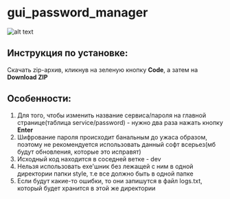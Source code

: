 # gui_password_manager
![alt text](https://github.com/{leodedsec}/{readme_images}/raw/{main}/{password_manager_images}/password_manager_1.png)
## Инструкция по установке:
Скачать zip-архив, кликнув на зеленую кнопку **Code**, а затем на **Download ZIP**

## Особенности:
1) Для того, чтобы изменить название сервиса/пароля на главной странице(таблица service/password) - нужно два раза нажать кнопку **Enter**
2) Шифрование пароля происходит банальным до ужаса образом, поэтому не рекомендуется использовать данный софт всерьез(мб будут обновления, которые это исправят)
3) Исходный код находится в соседней ветке - dev
4) Нельзя использовать exe'шник без лежащей с ним в одной директории папки style, т.е все должно быть в одной папке
5) Если будут какие-то ошибки, то они запишутся в файл logs.txt, который будет хранится в этой же директории
